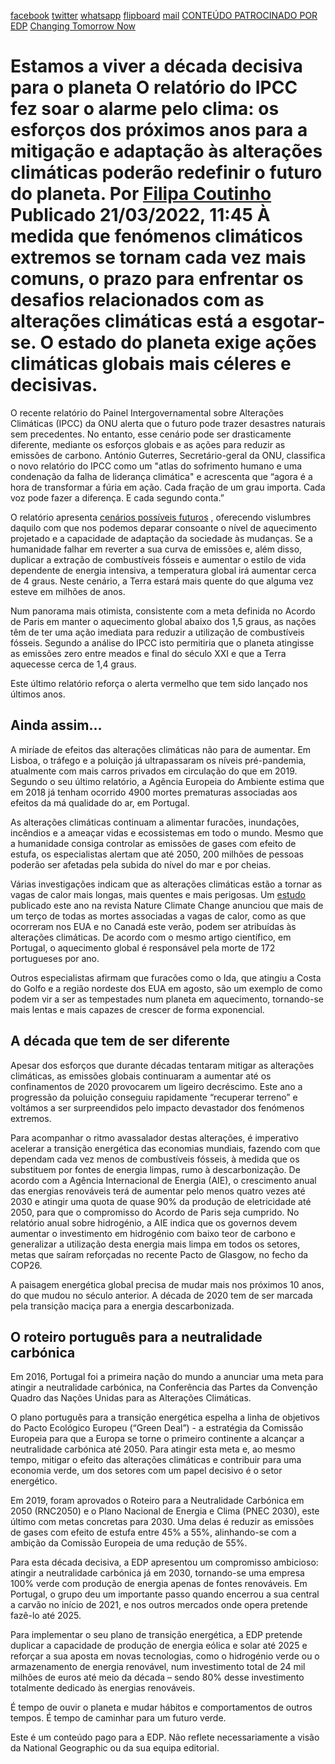 [facebook](https://www.facebook.com/sharer/sharer.php?u=https%3A%2F%2Fwww.natgeo.pt%2Fchanging-tomorrow-now%2F2021%2F12%2Festamos-a-viver-decada-decisiva-para-o-planeta) [twitter](https://twitter.com/share?url=https%3A%2F%2Fwww.natgeo.pt%2Fchanging-tomorrow-now%2F2021%2F12%2Festamos-a-viver-decada-decisiva-para-o-planeta&via=natgeo&text=Estamos%20a%20viver%20a%20d%C3%A9cada%20decisiva%20para%20o%20planeta) [whatsapp](https://web.whatsapp.com/send?text=https%3A%2F%2Fwww.natgeo.pt%2Fchanging-tomorrow-now%2F2021%2F12%2Festamos-a-viver-decada-decisiva-para-o-planeta) [flipboard](https://share.flipboard.com/bookmarklet/popout?v=2&title=Estamos%20a%20viver%20a%20d%C3%A9cada%20decisiva%20para%20o%20planeta&url=https%3A%2F%2Fwww.natgeo.pt%2Fchanging-tomorrow-now%2F2021%2F12%2Festamos-a-viver-decada-decisiva-para-o-planeta) [mail](mailto:?subject=NatGeo&body=https%3A%2F%2Fwww.natgeo.pt%2Fchanging-tomorrow-now%2F2021%2F12%2Festamos-a-viver-decada-decisiva-para-o-planeta%20-%20Estamos%20a%20viver%20a%20d%C3%A9cada%20decisiva%20para%20o%20planeta) [CONTEÚDO PATROCINADO POR EDP](https://www.edp.com/pt-pt/changing-tomorrow-now) [Changing Tomorrow Now](https://www.natgeo.pt/meio-ambiente) 
# Estamos a viver a década decisiva para o planeta O relatório do IPCC fez soar o alarme pelo clima: os esforços dos próximos anos para a mitigação e adaptação às alterações climáticas poderão redefinir o futuro do planeta. Por [Filipa Coutinho](https://www.natgeo.pt/autor/filipa-coutinho) Publicado 21/03/2022, 11:45 À medida que fenómenos climáticos extremos se tornam cada vez mais comuns, o prazo para enfrentar os desafios relacionados com as alterações climáticas está a esgotar-se. O estado do planeta exige ações climáticas globais mais céleres e decisivas. 

O recente relatório do Painel Intergovernamental sobre Alterações Climáticas (IPCC) da ONU alerta que o futuro pode trazer desastres naturais sem precedentes. No entanto, esse cenário pode ser drasticamente diferente, mediante os esforços globais e as ações para reduzir as emissões de carbono. António Guterres, Secretário-geral da ONU, classifica o novo relatório do IPCC como um "atlas do sofrimento humano e uma condenação da falha de liderança climática" e acrescenta que “agora é a hora de transformar a fúria em ação. Cada fração de um grau importa. Cada voz pode fazer a diferença. E cada segundo conta.” 

O relatório apresenta [cenários possíveis futuros](https://www.natgeo.pt/meio-ambiente/2021/08/5-futuros-climaticos-possiveis-desde-o-otimista-ao-estranho) , oferecendo vislumbres daquilo com que nos podemos deparar consoante o nível de aquecimento projetado e a capacidade de adaptação da sociedade às mudanças. Se a humanidade falhar em reverter a sua curva de emissões e, além disso, duplicar a extração de combustíveis fósseis e aumentar o estilo de vida dependente de energia intensiva, a temperatura global irá aumentar cerca de 4 graus. Neste cenário, a Terra estará mais quente do que alguma vez esteve em milhões de anos. 

Num panorama mais otimista, consistente com a meta definida no Acordo de Paris em manter o aquecimento global abaixo dos 1,5 graus, as nações têm de ter uma ação imediata para reduzir a utilização de combustíveis fósseis. Segundo a análise do IPCC isto permitiria que o planeta atingisse as emissões zero entre meados e final do século XXI e que a Terra aquecesse cerca de 1,4 graus. 

Este último relatório reforça o alerta vermelho que tem sido lançado nos últimos anos. 

## **Ainda assim…** 
A miríade de efeitos das alterações climáticas não para de aumentar. Em Lisboa, o tráfego e a poluição já ultrapassaram os níveis pré-pandemia, atualmente com mais carros privados em circulação do que em 2019. Segundo o seu último relatório, a Agência Europeia do Ambiente estima que em 2018 já tenham ocorrido 4900 mortes prematuras associadas aos efeitos da má qualidade do ar, em Portugal. 

As alterações climáticas continuam a alimentar furacões, inundações, incêndios e a ameaçar vidas e ecossistemas em todo o mundo. Mesmo que a humanidade consiga controlar as emissões de gases com efeito de estufa, os especialistas alertam que até 2050, 200 milhões de pessoas poderão ser afetadas pela subida do nível do mar e por cheias. 

Várias investigações indicam que as alterações climáticas estão a tornar as vagas de calor mais longas, mais quentes e mais perigosas. Um [estudo](https://www.nature.com/articles/s41558-021-01058-x) publicado este ano na revista Nature Climate Change anunciou que mais de um terço de todas as mortes associadas a vagas de calor, como as que ocorreram nos EUA e no Canadá este verão, podem ser atribuídas às alterações climáticas. De acordo com o mesmo artigo científico, em Portugal, o aquecimento global é responsável pela morte de 172 portugueses por ano. 

Outros especialistas afirmam que furacões como o Ida, que atingiu a Costa do Golfo e a região nordeste dos EUA em agosto, são um exemplo de como podem vir a ser as tempestades num planeta em aquecimento, tornando-se mais lentas e mais capazes de crescer de forma exponencial. 

## **A década que tem de ser diferente** 
Apesar dos esforços que durante décadas tentaram mitigar as alterações climáticas, as emissões globais continuaram a aumentar até os confinamentos de 2020 provocarem um ligeiro decréscimo. Este ano a progressão da poluição conseguiu rapidamente “recuperar terreno” e voltámos a ser surpreendidos pelo impacto devastador dos fenómenos extremos. 

Para acompanhar o ritmo avassalador destas alterações, é imperativo acelerar a transição energética das economias mundiais, fazendo com que dependam cada vez menos de combustíveis fósseis, à medida que os substituem por fontes de energia limpas, rumo à descarbonização. De acordo com a Agência Internacional de Energia (AIE), o crescimento anual das energias renováveis terá de aumentar pelo menos quatro vezes até 2030 e atingir uma quota de quase 90% da produção de eletricidade até 2050, para que o compromisso do Acordo de Paris seja cumprido. No relatório anual sobre hidrogénio, a AIE indica que os governos devem aumentar o investimento em hidrogénio com baixo teor de carbono e generalizar a utilização desta energia mais limpa em todos os setores, metas que saíram reforçadas no recente Pacto de Glasgow, no fecho da COP26. 

A paisagem energética global precisa de mudar mais nos próximos 10 anos, do que mudou no século anterior. A década de 2020 tem de ser marcada pela transição maciça para a energia descarbonizada. 

## **O roteiro português para a neutralidade carbónica** 
Em 2016, Portugal foi a primeira nação do mundo a anunciar uma meta para atingir a neutralidade carbónica, na Conferência das Partes da Convenção Quadro das Nações Unidas para as Alterações Climáticas. 

O plano português para a transição energética espelha a linha de objetivos do Pacto Ecológico Europeu (“Green Deal”) - a estratégia da Comissão Europeia para que a Europa se torne o primeiro continente a alcançar a neutralidade carbónica até 2050. Para atingir esta meta e, ao mesmo tempo, mitigar o efeito das alterações climáticas e contribuir para uma economia verde, um dos setores com um papel decisivo é o setor energético. 

Em 2019, foram aprovados o Roteiro para a Neutralidade Carbónica em 2050 (RNC2050) e o Plano Nacional de Energia e Clima (PNEC 2030), este último com metas concretas para 2030. Uma delas é reduzir as emissões de gases com efeito de estufa entre 45% a 55%, alinhando-se com a ambição da Comissão Europeia de uma redução de 55%. 

Para esta década decisiva, a EDP apresentou um compromisso ambicioso: atingir a neutralidade carbónica já em 2030, tornando-se uma empresa 100% verde com produção de energia apenas de fontes renováveis. Em Portugal, o grupo deu um importante passo quando encerrou a sua central a carvão no início de 2021, e nos outros mercados onde opera pretende fazê-lo até 2025. 

Para implementar o seu plano de transição energética, a EDP pretende duplicar a capacidade de produção de energia eólica e solar até 2025 e reforçar a sua aposta em novas tecnologias, como o hidrogénio verde ou o armazenamento de energia renovável, num investimento total de 24 mil milhões de euros até meio da década – sendo 80% desse investimento totalmente dedicado às energias renováveis. 

É tempo de ouvir o planeta e mudar hábitos e comportamentos de outros tempos. É tempo de caminhar para um futuro verde. 

Este é um conteúdo pago para a EDP. Não reflete necessariamente a visão da National Geographic ou da sua equipa editorial. 

